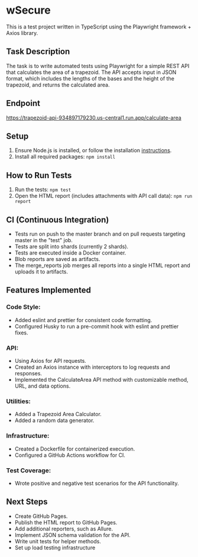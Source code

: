 # wSecure
This is a test project written in TypeScript using the Playwright framework + Axios library.

## Task Description
The task is to write automated tests using Playwright for a simple REST API that calculates the area of a trapezoid. The API accepts input in JSON format, which includes the lengths of the bases and the height of the trapezoid, and returns the calculated area.

## Endpoint
https://trapezoid-api-934897179230.us-central1.run.app/calculate-area
## Setup
1. Ensure Node.js is installed, or follow the installation [instructions](https://nodejs.org/en/download/package-manager/current).
2. Install all required packages:
   ```npm install```
## How to Run Tests

1. Run the tests:
```npm test```
2. Open the HTML report (includes attachments with API call data):
```npm run report```

## CI (Continuous Integration)
- Tests run on push to the master branch and on pull requests targeting master in the "test" job.
- Tests are split into shards (currently 2 shards).
- Tests are executed inside a Docker container.
- Blob reports are saved as artifacts.
- The merge_reports job merges all reports into a single HTML report and uploads it to artifacts.

## Features Implemented
### Code Style:
- Added eslint and prettier for consistent code formatting.
- Configured Husky to run a pre-commit hook with eslint and prettier fixes.

### API:
- Using Axios for API requests.
- Created an Axios instance with interceptors to log requests and responses.
- Implemented the CalculateArea API method with customizable method, URL, and data options.

### Utilities:
- Added a Trapezoid Area Calculator.
- Added a random data generator.

### Infrastructure:
- Created a Dockerfile for containerized execution.
- Configured a GitHub Actions workflow for CI.

### Test Coverage:
- Wrote positive and negative test scenarios for the API functionality.

## Next Steps
- Create GitHub Pages.
- Publish the HTML report to GitHub Pages.
- Add additional reporters, such as Allure.
- Implement JSON schema validation for the API.
- Write unit tests for helper methods.
- Set up load testing infrastructure



